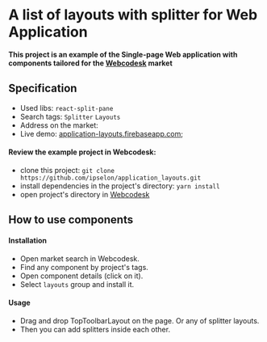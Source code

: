 # A list of layouts with splitter for Web Application

**This project is an example of the Single-page Web application with components tailored for the [Webcodesk](https://webcodesk.com) market** 

## Specification

* Used libs: `react-split-pane`
* Search tags: `Splitter` `Layouts`
* Address on the market: []() 
* Live demo: [application-layouts.firebaseapp.com](https://application-layouts.firebaseapp.com/);
 
#### Review the example project in Webcodesk:
 * clone this project: `git clone https://github.com/ipselon/application_layouts.git`
 * install dependencies in the project's directory: `yarn install`
 * open project's directory in [Webcodesk](https://webcodesk.com)


## How to use components

#### Installation

* Open market search in Webcodesk.
* Find any component by project's tags.
* Open component details (click on it).
* Select `layouts` group and install it.


#### Usage

* Drag and drop TopToolbarLayout on the page. Or any of splitter layouts.
* Then you can add splitters inside each other.
